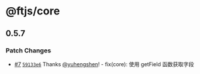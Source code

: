 # @ftjs/core

## 0.5.7

### Patch Changes

- [#7](https://github.com/yuhengshen/ftjs/pull/7) [`59133e6`](https://github.com/yuhengshen/ftjs/commit/59133e616f883eec3609d82a31c08f1582b5d82d) Thanks [@yuhengshen](https://github.com/yuhengshen)! - fix(core): 使用 getField 函数获取字段
